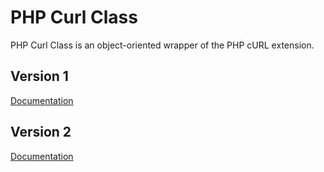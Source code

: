 # PHP Curl Class

PHP Curl Class is an object-oriented wrapper of the PHP cURL extension.

## Version 1

[Documentation](/docs/version-1.md)

## Version 2

[Documentation](/docs/version-2.md)


